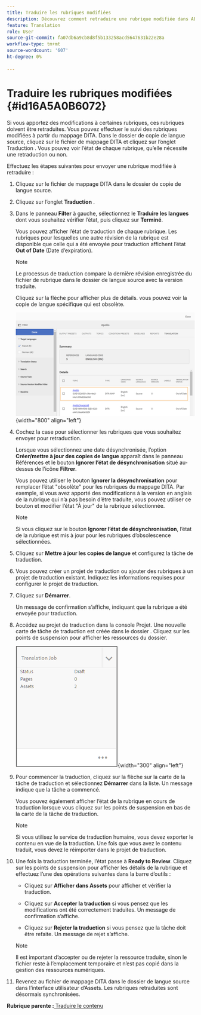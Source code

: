 ```yaml
---
title: Traduire les rubriques modifiées
description: Découvrez comment retraduire une rubrique modifiée dans AEM Guides.
feature: Translation
role: User
source-git-commit: fa07db6a9cb8d8f5b133258acd5647631b22e28a
workflow-type: tm+mt
source-wordcount: '607'
ht-degree: 0%

---
```


# Traduire les rubriques modifiées {#id16A5A0B6072}

Si vous apportez des modifications à certaines rubriques, ces rubriques doivent être retraduites. Vous pouvez effectuer le suivi des rubriques modifiées à partir du mappage DITA. Dans le dossier de copie de langue source, cliquez sur le fichier de mappage DITA et cliquez sur l’onglet Traduction . Vous pouvez voir l’état de chaque rubrique, qu’elle nécessite une retraduction ou non.

Effectuez les étapes suivantes pour envoyer une rubrique modifiée à retraduire :

1. Cliquez sur le fichier de mappage DITA dans le dossier de copie de langue source.

1. Cliquez sur l’onglet **Traduction** .

1. Dans le panneau **Filter** à gauche, sélectionnez le **Traduire les langues** dont vous souhaitez vérifier l’état, puis cliquez sur **Terminé**.

   Vous pouvez afficher l’état de traduction de chaque rubrique. Les rubriques pour lesquelles une autre révision de la rubrique est disponible que celle qui a été envoyée pour traduction affichent l’état **Out of Date** (Date d’expiration).

   >[!NOTE]
   >
   > Le processus de traduction compare la dernière révision enregistrée du fichier de rubrique dans le dossier de langue source avec la version traduite.

   Cliquez sur la flèche pour afficher plus de détails. vous pouvez voir la copie de langue spécifique qui est obsolète.

   ![](images/out-of-sync-uuid.png){width="800" align="left"}

1. Cochez la case pour sélectionner les rubriques que vous souhaitez envoyer pour retraduction.

   Lorsque vous sélectionnez une date désynchronisée, l’option **Créer/mettre à jour des copies de langue** apparaît dans le panneau Références et le bouton **Ignorer l’état de désynchronisation** situé au-dessus de l’icône **Filtrer**.

   Vous pouvez utiliser le bouton **Ignorer la désynchronisation** pour remplacer l’état &quot;obsolète&quot; pour les rubriques du mappage DITA. Par exemple, si vous avez apporté des modifications à la version en anglais de la rubrique qui n’a pas besoin d’être traduite, vous pouvez utiliser ce bouton et modifier l’état &quot;À jour&quot; de la rubrique sélectionnée.

   >[!NOTE]
   >
   > Si vous cliquez sur le bouton **Ignorer l’état de désynchronisation**, l’état de la rubrique est mis à jour pour les rubriques d’obsolescence sélectionnées.

1. Cliquez sur **Mettre à jour les copies de langue** et configurez la tâche de traduction.

1. Vous pouvez créer un projet de traduction ou ajouter des rubriques à un projet de traduction existant. Indiquez les informations requises pour configurer le projet de traduction.

1. Cliquez sur **Démarrer**.

   Un message de confirmation s’affiche, indiquant que la rubrique a été envoyée pour traduction.

1. Accédez au projet de traduction dans la console Projet. Une nouvelle carte de tâche de traduction est créée dans le dossier . Cliquez sur les points de suspension pour afficher les ressources du dossier.

   ![](images/incremental-job.PNG){width="300" align="left"}

1. Pour commencer la traduction, cliquez sur la flèche sur la carte de la tâche de traduction et sélectionnez **Démarrer** dans la liste. Un message indique que la tâche a commencé.

   Vous pouvez également afficher l’état de la rubrique en cours de traduction lorsque vous cliquez sur les points de suspension en bas de la carte de la tâche de traduction.

   >[!NOTE]
   >
   > Si vous utilisez le service de traduction humaine, vous devez exporter le contenu en vue de la traduction. Une fois que vous avez le contenu traduit, vous devez le réimporter dans le projet de traduction.

1. Une fois la traduction terminée, l’état passe à **Ready to Review**. Cliquez sur les points de suspension pour afficher les détails de la rubrique et effectuez l’une des opérations suivantes dans la barre d’outils :

   - Cliquez sur **Afficher dans Assets** pour afficher et vérifier la traduction.

   - Cliquez sur **Accepter la traduction** si vous pensez que les modifications ont été correctement traduites. Un message de confirmation s’affiche.

   - Cliquez sur **Rejeter la traduction** si vous pensez que la tâche doit être refaite. Un message de rejet s’affiche.

   >[!NOTE]
   >
   > Il est important d’accepter ou de rejeter la ressource traduite, sinon le fichier reste à l’emplacement temporaire et n’est pas copié dans la gestion des ressources numériques.

1. Revenez au fichier de mappage DITA dans le dossier de langue source dans l’interface utilisateur d’Assets. Les rubriques retraduites sont désormais synchronisées.


**Rubrique parente :**[ Traduire le contenu](translation.md)
